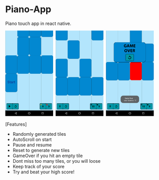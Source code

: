 # Piano-App
Piano touch app in react native.


<img src="/Screenshots/Screenshot_20170905-004808.png" height=30% width=30%>  <img src="/Screenshots/Screenshot_20170826-003101.png" height=30% width=30%>  <img src="/Screenshots/Screenshot_20170830-031844.png" height=30% width=30%>

[Features]

- Randomly generated tiles
- AutoScroll on start
- Pause and resume 
- Reset to generate new tiles
- GameOver if you hit an empty tile
- Dont miss too many tiles, or you will loose
- Keep track of your score
- Try and beat your high score!


